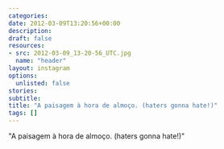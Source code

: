 ```yaml
---
categories:
date: 2012-03-09T13:20:56+00:00
description:
draft: false
resources:
- src: 2012-03-09_13-20-56_UTC.jpg
  name: "header"
layout: instagram
options:
  unlisted: false
stories:
subtitle:
title: "A paisagem à hora de almoço. (haters gonna hate!)"
tags: []
---
```


"A paisagem à hora de almoço. (haters gonna hate!)"
